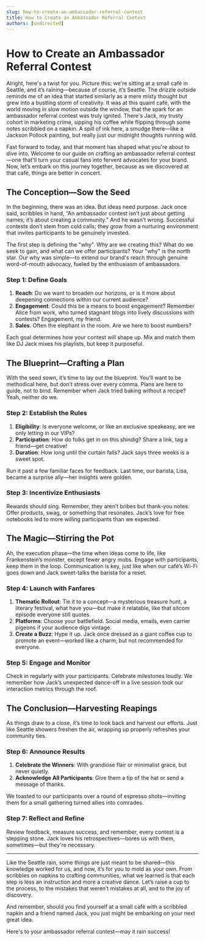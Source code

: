 ```yaml
---
slug: how-to-create-an-ambassador-referral-contest
title: How to Create an Ambassador Referral Contest
authors: [undirected]
---
```



# How to Create an Ambassador Referral Contest

Alright, here's a twist for you. Picture this: we're sitting at a small café in Seattle, and it’s raining—because of course, it’s Seattle. The drizzle outside reminds me of an idea that started similarly as a mere misty thought but grew into a bustling storm of creativity. It was at this quaint café, with the world moving in slow motion outside the window, that the spark for an ambassador referral contest was truly ignited. There's Jack, my trusty cohort in marketing crime, sipping his coffee while flipping through some notes scribbled on a napkin. A spill of ink here, a smudge there—like a Jackson Pollock painting, but really just our midnight thoughts running wild.

Fast forward to today, and that moment has shaped what you're about to dive into. Welcome to our guide on crafting an ambassador referral contest—one that'll turn your casual fans into fervent advocates for your brand. Now, let’s embark on this journey together, because as we discovered at that café, things are better in concert.

## The Conception—Sow the Seed

In the beginning, there was an idea. But ideas need purpose. Jack once said, scribbles in hand, “An ambassador contest isn’t just about getting names; it’s about creating a community.” And he wasn’t wrong. Successful contests don’t stem from cold calls; they grow from a nurturing environment that invites participants to be genuinely invested.

The first step is defining the "why". Why are we creating this? What do we seek to gain, and what can we offer participants? Your "why" is the north star. Our why was simple—to extend our brand's reach through genuine word-of-mouth advocacy, fueled by the enthusiasm of ambassadors.

### Step 1: Define Goals

1. **Reach**: Do we want to broaden our horizons, or is it more about deepening connections within our current audience?
2. **Engagement**: Could this be a means to boost engagement? Remember Alice from work, who turned stagnant blogs into lively discussions with contests? Engagement, my friend.
3. **Sales**: Often the elephant in the room. Are we here to boost numbers?

Each goal determines how your contest will shape up. Mix and match them like DJ Jack mixes his playlists, but keep it purposeful.

## The Blueprint—Crafting a Plan

With the seed sown, it’s time to lay out the blueprint. You’ll want to be methodical here, but don’t stress over every comma. Plans are here to guide, not to bind. Remember when Jack tried baking without a recipe? Yeah, neither do we.

### Step 2: Establish the Rules

1. **Eligibility**: Is everyone welcome, or like an exclusive speakeasy, are we only letting in our VIPs?
2. **Participation**: How do folks get in on this shindig? Share a link, tag a friend—get creative!
3. **Duration**: How long until the curtain falls? Jack says three weeks is a sweet spot.

Run it past a few familiar faces for feedback. Last time, our barista, Lisa, became a surprise ally—her insights were golden.

### Step 3: Incentivize Enthusiasts

Rewards should sing. Remember, they aren’t bribes but thank-you notes. Offer products, swag, or something that resonates. Jack’s love for free notebooks led to more willing participants than we expected.

## The Magic—Stirring the Pot

Ah, the execution phase—the time when ideas come to life, like Frankenstein’s monster, except fewer angry mobs. Engage with participants, keep them in the loop. Communication is key, just like when our café’s Wi-Fi goes down and Jack sweet-talks the barista for a reset.

### Step 4: Launch with Fanfares 

1. **Thematic Rollout**: Tie it to a concept—a mysterious treasure hunt, a literary festival, what have you—but make it relatable, like that sitcom episode everyone still quotes.
2. **Platforms**: Choose your battlefield. Social media, emails, even carrier pigeons if your audience digs vintage.
3. **Create a Buzz**: Hype it up. Jack once dressed as a giant coffee cup to promote an event—worked like a charm, but not recommended for everyone.

### Step 5: Engage and Monitor

Check in regularly with your participants. Celebrate milestones loudly. We remember how Jack’s unexpected dance-off in a live session took our interaction metrics through the roof.

## The Conclusion—Harvesting Reapings

As things draw to a close, it’s time to look back and harvest our efforts. Just like Seattle showers freshen the air, wrapping up properly refreshes your community ties.

### Step 6: Announce Results

1. **Celebrate the Winners**: With grandiose flair or minimalist grace, but never quietly.
2. **Acknowledge All Participants**: Give them a tip of the hat or send a message of thanks.

We toasted to our participants over a round of espresso shots—inviting them for a small gathering turned allies into comrades.

### Step 7: Reflect and Refine

Review feedback, measure success, and remember, every contest is a stepping stone. Jack loves his retrospectives—bores us with them, sometimes—but they're necessary.

* * *

Like the Seattle rain, some things are just meant to be shared—this knowledge worked for us, and now, it’s for you to mold as your own. From scribbles on napkins to crafting communities, what we learned is that each step is less an instruction and more a creative dance. Let’s raise a cup to the process, to the mistakes that weren’t mistakes at all, and to the joy of discovery.

And remember, should you find yourself at a small café with a scribbled napkin and a friend named Jack, you just might be embarking on your next great idea.

Here's to your ambassador referral contest—may it rain success!